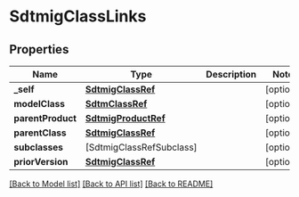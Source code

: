 # SdtmigClassLinks

## Properties
Name | Type | Description | Notes
------------ | ------------- | ------------- | -------------
**_self** | [**SdtmigClassRef**](SdtmigClassRef.md) |  | [optional] 
**modelClass** | [**SdtmClassRef**](SdtmClassRef.md) |  | [optional] 
**parentProduct** | [**SdtmigProductRef**](SdtmigProductRef.md) |  | [optional] 
**parentClass** | [**SdtmigClassRef**](SdtmigClassRef.md) |  | [optional] 
**subclasses** | [SdtmigClassRefSubclass] |  | [optional] 
**priorVersion** | [**SdtmigClassRef**](SdtmigClassRef.md) |  | [optional] 

[[Back to Model list]](../README.md#documentation-for-models) [[Back to API list]](../README.md#documentation-for-api-endpoints) [[Back to README]](../README.md)


